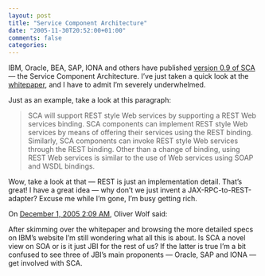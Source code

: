 ```yaml
---
layout: post
title: "Service Component Architecture"
date: "2005-11-30T20:52:00+01:00"
comments: false
categories: 
---
```


<p>IBM, Oracle, BEA, SAP, IONA and others have published <a href="http://www.oracle.com/technology/tech/webservices/standards/sca/index.html">version 0.9 of SCA</a> &#8212; the Service Component Architecture. I&#8217;ve just taken a quick look at the <a href="http://www.oracle.com/technology/tech/webservices/standards/sca/pdf/SCA_White_Paper1_09.pdf">whitepaper</a>, and I have to admit I&#8217;m severely underwhelmed.</p>

<p>Just as an example, take a look at this paragraph:</p>

<blockquote>
<p>SCA will support REST style Web services by supporting a REST Web services
binding.  SCA components can implement REST style Web services by means of
offering their services using the REST binding.  Similarly, SCA components can
invoke REST style Web services through the REST binding.  Other than a change of
binding, using REST Web services is similar to the use of Web services using SOAP
and WSDL bindings.</p>
</blockquote>

<p>Wow, take a look at that &#8212; REST is just an implementation detail. That&#8217;s great! I have a great idea &#8212; why don&#8217;t we just invent a JAX-RPC-to-REST-adapter? Excuse me while I&#8217;m gone, I&#8217;m busy getting rich.</p>

<section class="comments">

<div class="comment" id="comment-725">
On <a href="#comment-725" title="Permalink to this comment">December  1, 2005  2:09 AM</a>, Oliver Wolf
said:
<p>After skimming over the whitepaper and browsing the more detailed specs on IBM&#8217;s website I&#8217;m still wondering what all this is about. Is SCA a novel view on SOA or is it just JBI for the rest of us? If the latter is true I&#8217;m a bit confused to see three of JBI&#8217;s main proponents &#8212; Oracle, SAP and IONA &#8212; get involved with SCA.</p>


</section>

